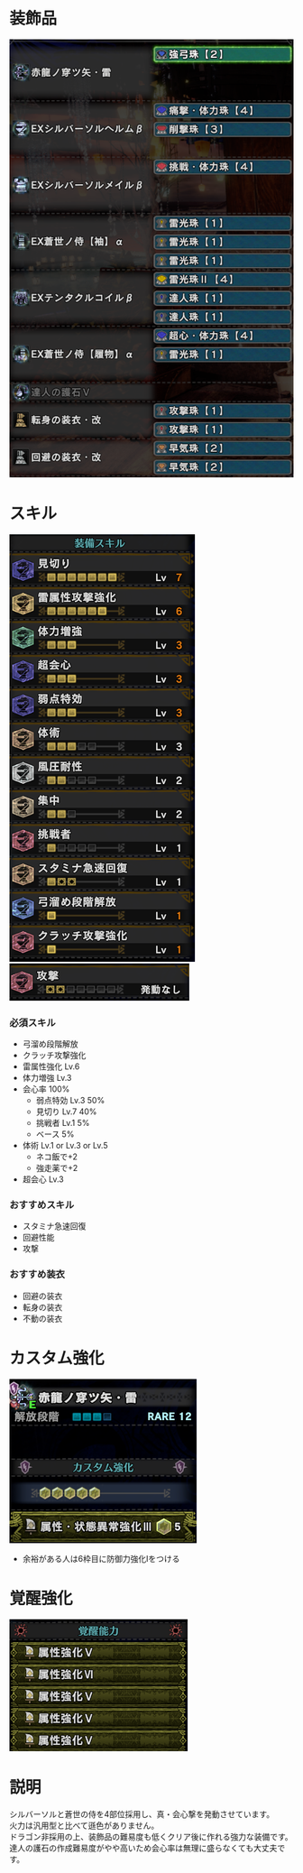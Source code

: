 # 装飾品
!["画像が読み込まれてないよ"](/images/14_4_3_jewels.png)


# スキル
!["画像が読み込まれてないよ"](/images/14_4_3_skills_1.png) !["画像が読み込まれてないよ"](/images/14_4_3_skills_2.png)

### 必須スキル
- 弓溜め段階解放
- クラッチ攻撃強化
- 雷属性強化 Lv.6
- 体力増強 Lv.3
- 会心率 100%
  - 弱点特効 Lv.3 50%
  - 見切り Lv.7 40%
  - 挑戦者 Lv.1 5%
  - ベース 5%
- 体術 Lv.1 or Lv.3 or Lv.5
  - ネコ飯で+2
  - 強走薬で+2
- 超会心 Lv.3

### おすすめスキル
- スタミナ急速回復
- 回避性能
- 攻撃

### おすすめ装衣
- 回避の装衣
- 転身の装衣
- 不動の装衣


# カスタム強化
!["画像が読み込まれてないよ"](/images/14_4_3_augmentations.png)

- 余裕がある人は6枠目に防御力強化Ⅰをつける


# 覚醒強化
!["画像が読み込まれてないよ"](/images/14_4_1_awakened_abilities.png)


# 説明
シルバーソルと蒼世の侍を4部位採用し、真・会心撃を発動させています。</br>
火力は汎用型と比べて遜色がありません。</br>
ドラゴン非採用の上、装飾品の難易度も低くクリア後に作れる強力な装備です。</br>
達人の護石の作成難易度がやや高いため会心率は無理に盛らなくても大丈夫です。</br>
